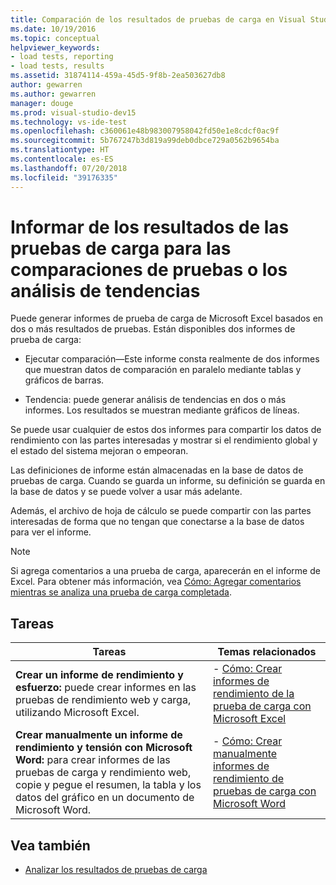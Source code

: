 ```yaml
---
title: Comparación de los resultados de pruebas de carga en Visual Studio
ms.date: 10/19/2016
ms.topic: conceptual
helpviewer_keywords:
- load tests, reporting
- load tests, results
ms.assetid: 31874114-459a-45d5-9f8b-2ea503627db8
author: gewarren
ms.author: gewarren
manager: douge
ms.prod: visual-studio-dev15
ms.technology: vs-ide-test
ms.openlocfilehash: c360061e48b983007958042fd50e1e8cdcf0ac9f
ms.sourcegitcommit: 5b767247b3d819a99deb0dbce729a0562b9654ba
ms.translationtype: HT
ms.contentlocale: es-ES
ms.lasthandoff: 07/20/2018
ms.locfileid: "39176335"
---
```

# <a name="report-load-tests-results-for-test-comparisons-or-trend-analysis"></a>Informar de los resultados de las pruebas de carga para las comparaciones de pruebas o los análisis de tendencias

Puede generar informes de prueba de carga de Microsoft Excel basados en dos o más resultados de pruebas. Están disponibles dos informes de prueba de carga:

- Ejecutar comparación&mdash;Este informe consta realmente de dos informes que muestran datos de comparación en paralelo mediante tablas y gráficos de barras.

- Tendencia: puede generar análisis de tendencias en dos o más informes. Los resultados se muestran mediante gráficos de líneas.

Se puede usar cualquier de estos dos informes para compartir los datos de rendimiento con las partes interesadas y mostrar si el rendimiento global y el estado del sistema mejoran o empeoran.

Las definiciones de informe están almacenadas en la base de datos de pruebas de carga. Cuando se guarda un informe, su definición se guarda en la base de datos y se puede volver a usar más adelante.

Además, el archivo de hoja de cálculo se puede compartir con las partes interesadas de forma que no tengan que conectarse a la base de datos para ver el informe.

> [!NOTE]
> Si agrega comentarios a una prueba de carga, aparecerán en el informe de Excel. Para obtener más información, vea [Cómo: Agregar comentarios mientras se analiza una prueba de carga completada](../test/how-to-add-comments-on-a-completed-load-test.md).

## <a name="tasks"></a>Tareas

|Tareas|Temas relacionados|
|-----------|-----------------------|
|**Crear un informe de rendimiento y esfuerzo:** puede crear informes en las pruebas de rendimiento web y carga, utilizando Microsoft Excel.|- [Cómo: Crear informes de rendimiento de la prueba de carga con Microsoft Excel](../test/how-to-create-load-test-performance-reports-using-microsoft-excel.md)|
|**Crear manualmente un informe de rendimiento y tensión con Microsoft Word:** para crear informes de las pruebas de carga y rendimiento web, copie y pegue el resumen, la tabla y los datos del gráfico en un documento de Microsoft Word.|- [Cómo: Crear manualmente informes de rendimiento de pruebas de carga con Microsoft Word](../test/how-to-manually-create-a-load-test-performance-report-using-microsoft-word.md)|

## <a name="see-also"></a>Vea también

- [Analizar los resultados de pruebas de carga](../test/analyze-load-test-results-using-the-load-test-analyzer.md)